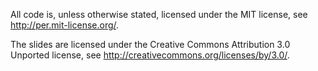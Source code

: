 All code is, unless otherwise stated, licensed under the MIT license, see http://per.mit-license.org/.

The slides are licensed under the Creative Commons Attribution 3.0 Unported license, see http://creativecommons.org/licenses/by/3.0/.
